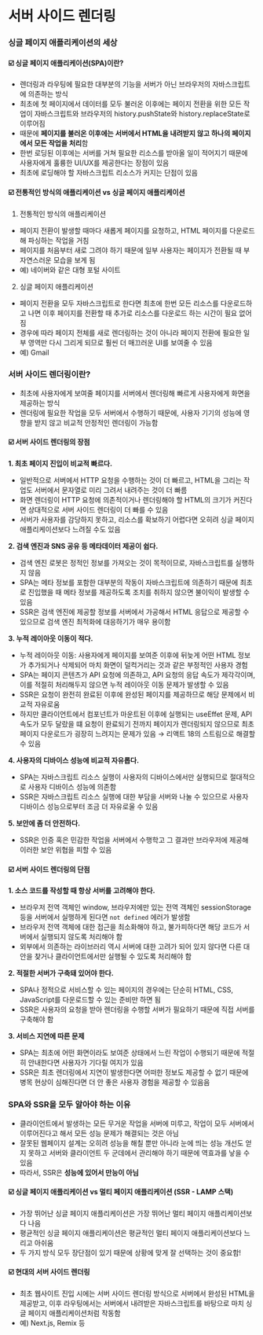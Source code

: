 # 서버 사이드 렌더링

### 싱글 페이지 애플리케이션의 세상

#### ☑️ 싱글 페이지 애플리케이션(SPA)이란?

- 렌더링과 라우팅에 필요한 대부분의 기능을 서버가 아닌 브라우저의 자바스크립트에 의존하는 방식
- 최초에 첫 페이지에서 데이터를 모두 불러온 이후에는 페이지 전환을 위한 모든 작업이 자바스크립트와 브라우저의 history.pushState와 history.replaceState로 이루어짐
- 때문에 **페이지를 불러온 이후에는 서버에서 HTML을 내려받지 않고 하나의 페이지에서 모든 작업을 처리**함
- 한번 로딩된 이후에는 서버를 거쳐 필요한 리소스를 받아올 일이 적어지기 때문에 사용자에게 훌륭한 UI/UX를 제공한다는 장점이 있음
- 최초에 로딩해야 할 자바스크립트 리소스가 커지는 단점이 있음

#### ☑️ 전통적인 방식의 애플리케이션 vs 싱글 페이지 애플리케이션

1. 전통적인 방식의 애플리케이션

- 페이지 전환이 발생할 때마다 새롭게 페이지를 요청하고, HTML 페이지를 다운로드해 파싱하는 작업을 거침
- 페이지를 처음부터 새로 그려야 하기 때문에 일부 사용자는 페이지가 전환될 때 부자연스러운 모습을 보게 됨
- 예) 네이버와 같은 대형 포털 사이트

2. 싱글 페이지 애플리케이션

- 페이지 전환을 모두 자바스크립트로 한다면 최초에 한번 모든 리소스를 다운로드하고 나면 이후 페이지를 전환할 때 추가로 리소스를 다운로드 하는 시간이 필요 없어짐
- 경우에 따라 페이지 전체를 새로 렌더링하는 것이 아니라 페이지 전환에 필요한 일부 영역만 다시 그리게 되므로 훨씬 더 매끄러운 UI를 보여줄 수 있음
- 예) Gmail

### 서버 사이드 렌더링이란?

- 최초에 사용자에게 보여줄 페이지를 서버에서 렌더링해 빠르게 사용자에게 화면을 제공하는 방식
- 렌더링에 필요한 작업을 모두 서버에서 수행하기 때문에, 사용자 기기의 성능에 영향을 받지 않고 비교적 안정적인 렌더링이 가능함

#### ☑️ 서버 사이드 렌더링의 장점

**1. 최초 페이지 진입이 비교적 빠르다.**

- 일반적으로 서버에서 HTTP 요청을 수행하는 것이 더 빠르고, HTML을 그리는 작업도 서버에서 문자열로 미리 그려서 내려주는 것이 더 빠름
- 화면 렌더링이 HTTP 요청에 의존적이거나 렌더링해야 할 HTML의 크기가 커진다면 상대적으로 서버 사이드 렌더링이 더 빠를 수 있음
- 서버가 사용자를 감당하지 못하고, 리소스를 확보하기 어렵다면 오히려 싱글 페이지 애플리케이션보다 느려질 수도 있음

**2. 검색 엔진과 SNS 공유 등 메타데이터 제공이 쉽다.**

- 검색 엔진 로봇은 정적인 정보를 가져오는 것이 목적이므로, 자바스크립트를 실행하지 않음
- SPA는 메타 정보를 포함한 대부분의 작동이 자바스크립트에 의존하기 때문에 최초로 진입했을 때 메타 정보를 제공하도록 조치를 취하지 않으면 불이익이 발생할 수 있음
- SSR은 검색 엔진에 제공할 정보를 서버에서 가공해서 HTML 응답으로 제공할 수 있으므로 검색 엔진 최적화에 대응하기가 매우 용이함

**3. 누적 레이아웃 이동이 적다.**

- 누적 레이아웃 이동: 사용자에게 페이지를 보여준 이후에 뒤늦게 어떤 HTML 정보가 추가되거나 삭제되어 마치 화면이 덜컥거리는 것과 같은 부정적인 사용자 경험
- SPA는 페이지 콘텐츠가 API 요청에 의존하고, API 요청의 응답 속도가 제각각이며, 이를 적절히 처리해두지 않으면 누적 레이아웃 이동 문제가 발생할 수 있음
- SSR은 요청이 완전히 완료된 이후에 완성된 페이지를 제공하므로 해당 문제에서 비교적 자유로움
- 하지만 클라이언트에서 컴포넌트가 마운트된 이후에 실행되는 useEffet 문제, API 속도가 모두 달랐을 떄 요청이 완료되기 전까지 페이지가 렌더링되지 않으므로 최초 페이지 다운로드가 굉장히 느려지는 문제가 있음 → 리액트 18의 스트림으로 해결할 수 있음

**4. 사용자의 디바이스 성능에 비교적 자유롭다.**

- SPA는 자바스크립트 리소스 실행이 사용자의 디바이스에서만 실행되므로 절대적으로 사용자 디바이스 성능에 의존함
- SSR은 자바스크립트 리소스 실행에 대한 부담을 서버와 나눌 수 있으므로 사용자 디바이스 성능으로부터 조금 더 자유로울 수 있음

**5. 보안에 좀 더 안전하다.**

- SSR은 인증 혹은 민감한 작업을 서버에서 수행학고 그 결과만 브라우저에 제공해 이러한 보안 위협을 피할 수 있음

#### ☑️ 서버 사이드 렌더링의 단점

**1. 소스 코드를 작성할 때 항상 서버를 고려해야 한다.**

- 브라우저 전역 객체인 window, 브라우저에만 있는 전역 객체인 sessionStorage 등을 서버에서 실행하게 된다면 `not defined` 에러가 발생함
- 브라우저 전역 객체에 대한 접근을 최소화해야 하고, 불가피하다면 해당 코드가 서버에서 실행되지 않도록 처리해야 함
- 외부에서 의존하는 라이브러리 역시 서버에 대한 고려가 되어 있지 않다면 다른 대안을 찾거나 클라이언트에서만 실행될 수 있도록 처리해야 함

**2. 적절한 서버가 구축돼 있어야 한다.**

- SPA나 정적으로 서비스할 수 있는 페이지의 경우에는 단순히 HTML, CSS, JavaScript를 다운로드할 수 있는 준비만 하면 됨
- SSR은 사용자의 요청을 받아 렌더링을 수행할 서버가 필요하기 때문에 직접 서버를 구축해야 함

**3. 서비스 지연에 따른 문제**

- SPA는 최초에 어떤 화면이라도 보여준 상태에서 느린 작업이 수행되기 때문에 적절히 안내한다면 사용자가 기다릴 여지가 있음
- SSR은 최초 렌더링에서 지연이 발생한다면 어떠한 정보도 제공할 수 없기 때문에 병목 현상이 심해진다면 더 안 좋은 사용자 경험을 제공할 수 있음음

### SPA와 SSR을 모두 알아야 하는 이유

- 클라이언트에서 발생하는 모든 무거운 작업을 서버에 미루고, 작업이 모두 서버에서 이루어진다고 해서 모든 성능 문제가 해결되는 것은 아님
- 잘못된 웹페이지 설계는 오히려 성능을 해칠 뿐만 아니라 눈에 띄는 성능 개선도 얻지 못하고 서버와 클라이언트 두 군데에서 관리해야 하기 때문에 역효과를 낳을 수 있음
- 따라서, SSR은 **성능에 있어서 만능이 아님**

#### ☑️ 싱글 페이지 애플리케이션 vs 멀티 페이지 애플리케이션 (SSR - LAMP 스택)

- 가장 뛰어난 싱글 페이지 애플리케이션은 가장 뛰어난 멀티 페이지 애플리케이션보다 나음
- 평균적인 싱글 페이지 애플리케이션은 평균적인 멀티 페이지 애플리케이션보다 느리고 아쉬움
- 두 가지 방식 모두 장단점이 있기 때문에 상황에 맞게 잘 선택하는 것이 중요함!

#### ☑️ 현대의 서버 사이드 렌더링

- 최초 웹사이트 진입 시에는 서버 사이드 렌더링 방식으로 서버에서 완성된 HTML을 제공받고, 이후 라우팅에서는 서버에서 내려받은 자바스크립트를 바탕으로 마치 싱글 페이지 애플리케이션처럼 작동함
- 예) Next.js, Remix 등
